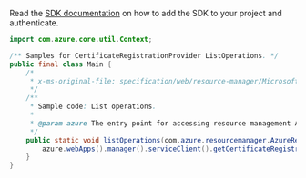 Read the [SDK documentation](https://github.com/Azure/azure-sdk-for-java/blob/azure-resourcemanager_2.11.0/sdk/resourcemanager/azure-resourcemanager/README.md) on how to add the SDK to your project and authenticate.

```java
import com.azure.core.util.Context;

/** Samples for CertificateRegistrationProvider ListOperations. */
public final class Main {
    /*
     * x-ms-original-file: specification/web/resource-manager/Microsoft.CertificateRegistration/stable/2021-03-01/examples/ListOperations.json
     */
    /**
     * Sample code: List operations.
     *
     * @param azure The entry point for accessing resource management APIs in Azure.
     */
    public static void listOperations(com.azure.resourcemanager.AzureResourceManager azure) {
        azure.webApps().manager().serviceClient().getCertificateRegistrationProviders().listOperations(Context.NONE);
    }
}
```
